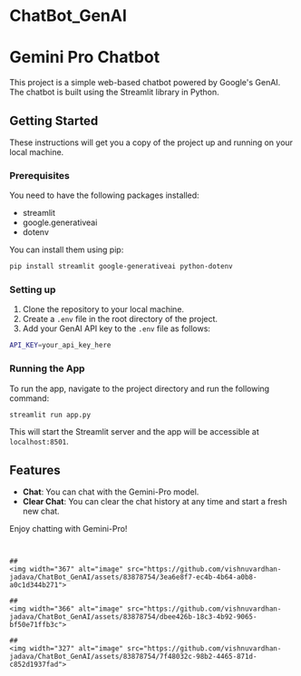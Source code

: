 # ChatBot_GenAI

# Gemini Pro Chatbot

This project is a simple web-based chatbot powered by Google's GenAI. The chatbot is built using the Streamlit library in Python.

## Getting Started

These instructions will get you a copy of the project up and running on your local machine.

### Prerequisites

You need to have the following packages installed:

- streamlit
- google.generativeai
- dotenv

You can install them using pip:

```bash
pip install streamlit google-generativeai python-dotenv
```

### Setting up

1. Clone the repository to your local machine.
2. Create a `.env` file in the root directory of the project.
3. Add your GenAI API key to the `.env` file as follows:

```bash
API_KEY=your_api_key_here
```

### Running the App

To run the app, navigate to the project directory and run the following command:

```bash
streamlit run app.py
```

This will start the Streamlit server and the app will be accessible at `localhost:8501`.

## Features

- **Chat**: You can chat with the Gemini-Pro model.
- **Clear Chat**: You can clear the chat history at any time and start a fresh new chat.

Enjoy chatting with Gemini-Pro!
```


##
<img width="367" alt="image" src="https://github.com/vishnuvardhan-jadava/ChatBot_GenAI/assets/83878754/3ea6e8f7-ec4b-4b64-a0b8-a0c1d344b271">

##
<img width="366" alt="image" src="https://github.com/vishnuvardhan-jadava/ChatBot_GenAI/assets/83878754/dbee426b-18c3-4b92-9065-bf50e71ffb3c">

##
<img width="327" alt="image" src="https://github.com/vishnuvardhan-jadava/ChatBot_GenAI/assets/83878754/7f48032c-98b2-4465-871d-c852d1937fad">
